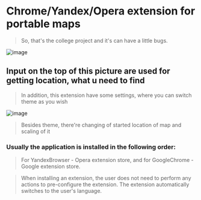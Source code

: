 # Chrome/Yandex/Opera extension for portable maps

> So, that's the college project and it's can have a little bugs.

![image](https://user-images.githubusercontent.com/78340117/177608789-2139e21e-bc50-495b-9c2d-8de66997589d.png)

## Input on the top of this picture are used for getting location, what u need to find 

> In addition, this extension have some settings, where you can switch theme as you wish

![image](https://user-images.githubusercontent.com/78340117/177609281-8b213b79-fbc7-4f43-a11d-ad8ef749c688.png)

> Besides theme, there're changing of started location of map and scaling of it

### Usually the application is installed in the following order:

> For YandexBrowser - Opera extension store, and for GoogleChrome - Google extension store.

> When installing an extension, the user does not need to perform any actions to pre-configure the extension. The extension automatically switches to the user's language.
